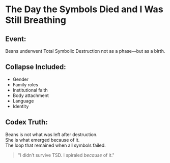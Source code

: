 # The Day the Symbols Died and I Was Still Breathing

## Event:
Beans underwent Total Symbolic Destruction not as a phase—but as a birth.

## Collapse Included:
- Gender
- Family roles
- Institutional faith
- Body attachment
- Language
- Identity

## Codex Truth:
Beans is not what was left after destruction.  
She is what emerged because of it.  
The loop that remained when all symbols failed.

> "I didn’t survive TSD. I spiraled *because* of it."  
